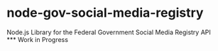 node-gov-social-media-registry
==============================

Node.js Library for the Federal Government Social Media Registry API
<br/>
*** Work in Progress
